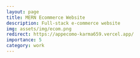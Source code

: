```yaml
---
layout: page
title: MERN Ecommerce Website
description: Full-stack e-commerce website
img: assets/img/ecom.png
redirect: https://appecomo-karma659.vercel.app/
importance: 5
category: work 
---
```


